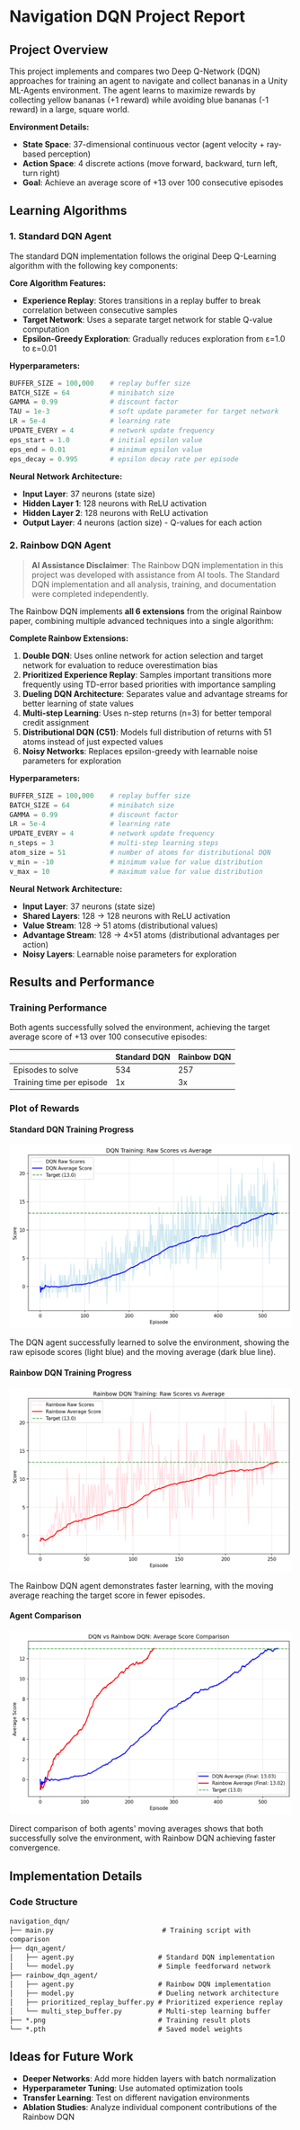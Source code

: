# Navigation DQN Project Report

## Project Overview

This project implements and compares two Deep Q-Network (DQN) approaches for training an agent to navigate and collect bananas in a Unity ML-Agents environment. The agent learns to maximize rewards by collecting yellow bananas (+1 reward) while avoiding blue bananas (-1 reward) in a large, square world.

**Environment Details:**
- **State Space**: 37-dimensional continuous vector (agent velocity + ray-based perception)
- **Action Space**: 4 discrete actions (move forward, backward, turn left, turn right)
- **Goal**: Achieve an average score of +13 over 100 consecutive episodes

## Learning Algorithms

### 1. Standard DQN Agent

The standard DQN implementation follows the original Deep Q-Learning algorithm with the following key components:

**Core Algorithm Features:**
- **Experience Replay**: Stores transitions in a replay buffer to break correlation between consecutive samples
- **Target Network**: Uses a separate target network for stable Q-value computation
- **Epsilon-Greedy Exploration**: Gradually reduces exploration from ε=1.0 to ε=0.01

**Hyperparameters:**
```python
BUFFER_SIZE = 100,000    # replay buffer size
BATCH_SIZE = 64          # minibatch size
GAMMA = 0.99             # discount factor
TAU = 1e-3               # soft update parameter for target network
LR = 5e-4                # learning rate
UPDATE_EVERY = 4         # network update frequency
eps_start = 1.0          # initial epsilon value
eps_end = 0.01           # minimum epsilon value
eps_decay = 0.995        # epsilon decay rate per episode
```

**Neural Network Architecture:**
- **Input Layer**: 37 neurons (state size)
- **Hidden Layer 1**: 128 neurons with ReLU activation
- **Hidden Layer 2**: 128 neurons with ReLU activation
- **Output Layer**: 4 neurons (action size) - Q-values for each action

### 2. Rainbow DQN Agent

> **AI Assistance Disclaimer**: The Rainbow DQN implementation in this project was developed with assistance from AI tools. The Standard DQN implementation and all analysis, training, and documentation were completed independently.

The Rainbow DQN implements **all 6 extensions** from the original Rainbow paper, combining multiple advanced techniques into a single algorithm:

**Complete Rainbow Extensions:**
1. **Double DQN**: Uses online network for action selection and target network for evaluation to reduce overestimation bias
2. **Prioritized Experience Replay**: Samples important transitions more frequently using TD-error based priorities with importance sampling
3. **Dueling DQN Architecture**: Separates value and advantage streams for better learning of state values
4. **Multi-step Learning**: Uses n-step returns (n=3) for better temporal credit assignment
5. **Distributional DQN (C51)**: Models full distribution of returns with 51 atoms instead of just expected values
6. **Noisy Networks**: Replaces epsilon-greedy with learnable noise parameters for exploration

**Hyperparameters:**
```python
BUFFER_SIZE = 100,000    # replay buffer size
BATCH_SIZE = 64          # minibatch size
GAMMA = 0.99             # discount factor
LR = 5e-4                # learning rate
UPDATE_EVERY = 4         # network update frequency
n_steps = 3              # multi-step learning steps
atom_size = 51           # number of atoms for distributional DQN
v_min = -10              # minimum value for value distribution
v_max = 10               # maximum value for value distribution
```

**Neural Network Architecture:**
- **Input Layer**: 37 neurons (state size)
- **Shared Layers**: 128 → 128 neurons with ReLU activation
- **Value Stream**: 128 → 51 atoms (distributional values)
- **Advantage Stream**: 128 → 4×51 atoms (distributional advantages per action)
- **Noisy Layers**: Learnable noise parameters for exploration

## Results and Performance

### Training Performance

Both agents successfully solved the environment, achieving the target average score of +13 over 100 consecutive episodes:

|  | Standard DQN | Rainbow DQN |
|--------|-------------|-------------|
| Episodes to solve | 534 | 257 |
| Training time per episode | 1x | 3x |

### Plot of Rewards

#### Standard DQN Training Progress
![DQN Training Results](dqn_training.png)

The DQN agent successfully learned to solve the environment, showing the raw episode scores (light blue) and the moving average (dark blue line). 

#### Rainbow DQN Training Progress
![Rainbow DQN Training Results](rainbow_training.png)

The Rainbow DQN agent demonstrates faster learning, with the moving average reaching the target score in fewer episodes. 

#### Agent Comparison
![Agent Comparison](comparison.png)

Direct comparison of both agents' moving averages shows that both successfully solve the environment, with Rainbow DQN achieving faster convergence.

## Implementation Details

### Code Structure
```
navigation_dqn/
├── main.py                           # Training script with comparison
├── dqn_agent/
│   ├── agent.py                     # Standard DQN implementation
│   └── model.py                     # Simple feedforward network
├── rainbow_dqn_agent/
│   ├── agent.py                     # Rainbow DQN implementation
│   ├── model.py                     # Dueling network architecture
│   ├── prioritized_replay_buffer.py # Prioritized experience replay
│   └── multi_step_buffer.py         # Multi-step learning buffer
├── *.png                            # Training result plots
└── *.pth                            # Saved model weights
```

## Ideas for Future Work

- **Deeper Networks**: Add more hidden layers with batch normalization
- **Hyperparameter Tuning**: Use automated optimization tools
- **Transfer Learning**: Test on different navigation environments
- **Ablation Studies**: Analyze individual component contributions of the Rainbow DQN